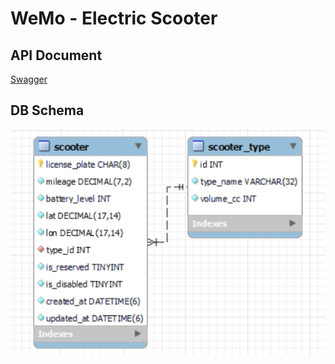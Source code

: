 # WeMo - Electric Scooter

## API Document

[Swagger](http://18.177.234.38)

## DB Schema

![DB Schema](./imgs/schema.png)
